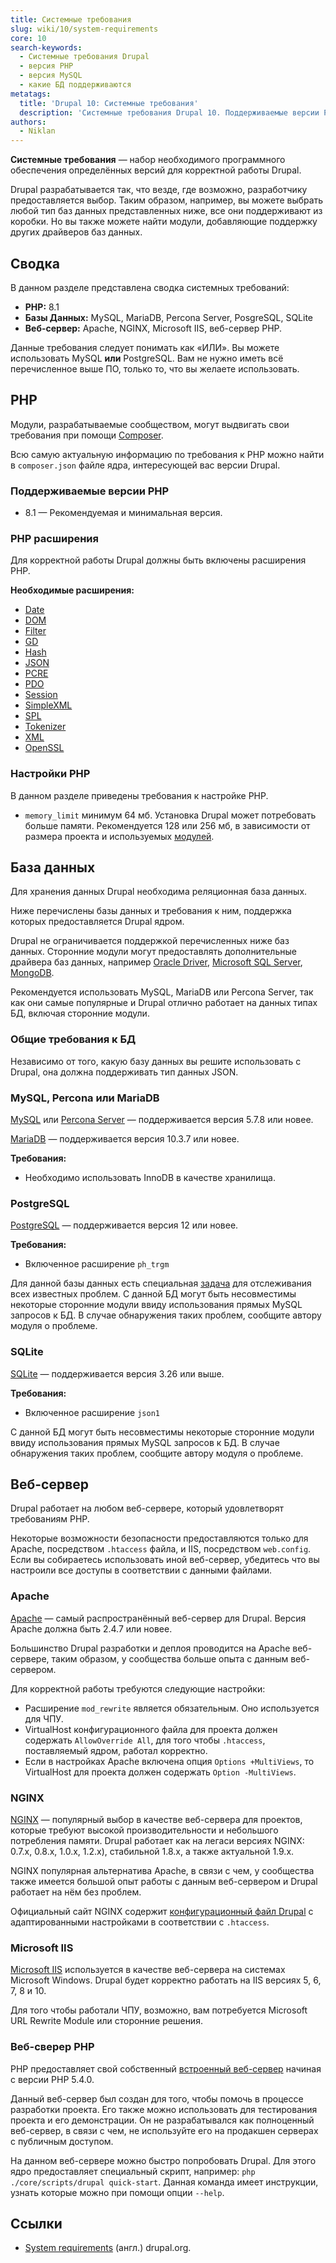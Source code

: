 ```yaml
---
title: Системные требования
slug: wiki/10/system-requirements
core: 10
search-keywords:
  - Системные требования Drupal
  - версия PHP
  - версия MySQL
  - какие БД поддерживаются
metatags:
  title: 'Drupal 10: Системные требования'
  description: 'Системные требования Drupal 10. Поддерживаемые версии PHP, типы БД, типы веб-серверов.'
authors:
  - Niklan
---
```


**Системные требования** — набор необходимого программного обеспечения определённых версий для корректной работы Drupal.

Drupal разрабатывается так, что везде, где возможно, разработчику предоставляется выбор. Таким образом, например, вы можете выбрать любой тип баз данных представленных ниже, все они поддерживают из коробки. Но вы также можете найти модули, добавляющие поддержку других драйверов баз данных.

## Сводка

В данном разделе представлена сводка системных требований:

- **PHP:** 8.1
- **Базы Данных:** MySQL, MariaDB, Percona Server, PosgreSQL, SQLite
- **Веб-сервер:** Apache, NGINX, Microsoft IIS, веб-сервер PHP.

<Aside>

Данные требования следует понимать как «ИЛИ». Вы можете использовать MySQL **или** PostgreSQL. Вам не нужно иметь всё перечисленное выше ПО, только то, что вы желаете использовать.

</Aside>

## PHP

<Aside>

Модули, разрабатываемые сообществом, могут выдвигать свои требования при помощи [Composer](../../../composer/index.md).

</Aside>

Всю самую актуальную информацию по требования к PHP можно найти в `composer.json` файле ядра, интересующей вас версии Drupal.

### Поддерживаемые версии PHP

- 8.1 — Рекомендуемая и минимальная версия.

### PHP расширения

Для корректной работы Drupal должны быть включены расширения PHP.

**Необходимые расширения:**

- [Date](https://www.php.net/manual/ru/book.datetime.php)
- [DOM](https://www.php.net/manual/ru/book.dom.php)
- [Filter](https://www.php.net/manual/ru/book.filter.php)
- [GD](https://www.php.net/manual/ru/book.image.php)
- [Hash](https://www.php.net/manual/ru/book.hash.php)
- [JSON](https://www.php.net/manual/ru/book.json.php)
- [PCRE](https://www.php.net/manual/ru/book.pcre.php)
- [PDO](https://www.php.net/manual/ru/book.pdo.php)
- [Session](https://www.php.net/manual/ru/book.pdo.php)
- [SimpleXML](https://www.php.net/manual/ru/book.simplexml.php)
- [SPL](https://www.php.net/manual/ru/book.spl.php)
- [Tokenizer](https://www.php.net/manual/ru/book.tokenizer.php)
- [XML](https://www.php.net/manual/ru/book.xml.php)
- [OpenSSL](https://www.php.net/manual/ru/book.openssl.php)

### Настройки PHP

В данном разделе приведены требования к настройке PHP.

- `memory_limit` минимум 64 мб. Установка Drupal может потребовать больше памяти. Рекомендуется 128 или 256 мб, в зависимости от размера проекта и используемых [модулей](../modules/index.md).

## База данных

Для хранения данных Drupal необходима реляционная база данных.

Ниже перечислены базы данных и требования к ним, поддержка которых предоставляется Drupal ядром.

<Aside type="tip">

Drupal не ограничивается поддержкой перечисленных ниже баз данных. Сторонние модули могут предоставлять дополнительные драйвера баз данных, например [Oracle Driver](https://www.drupal.org/project/oracle), [Microsoft SQL Server](http://drupal.org/project/sqlsrv), [MongoDB](https://drupal.org/project/mongodb).

</Aside>

Рекомендуется использовать MySQL, MariaDB или Percona Server, так как они самые популярные и Drupal отлично работает на данных типах БД, включая сторонние модули.

### Общие требования к БД

Независимо от того, какую базу данных вы решите использовать с Drupal, она должна поддерживать тип данных JSON.

### MySQL, Percona или MariaDB

[MySQL](https://www.mysql.com/) или [Percona Server](https://www.percona.com/software/mysql-database/percona-server) — поддерживается версия 5.7.8 или новее.

[MariaDB](https://mariadb.org/) — поддерживается версия 10.3.7 или новее.

**Требования:**

- Необходимо использовать InnoDB в качестве хранилища.

### PostgreSQL

[PostgreSQL](https://www.postgresql.org/) — поддерживается версия 12 или новее.

**Требования:**

- Включенное расширение `ph_trgm`

<Aside>

Для данной базы данных есть специальная [задача](https://www.drupal.org/project/drupal/issues/2564307) для отслеживания всех известных проблем. С данной БД могут быть несовместимы некоторые сторонние модули ввиду использования прямых MySQL запросов к БД. В случае обнаружения таких проблем, сообщите автору модуля о проблеме.

</Aside>

### SQLite

[SQLite](https://www.sqlite.org/index.html) — поддерживается версия 3.26 или выше.

**Требования:**

- Включенное расширение `json1`

<Aside>

С данной БД могут быть несовместимы некоторые сторонние модули ввиду использования прямых MySQL запросов к БД. В случае обнаружения таких проблем, сообщите автору модуля о проблеме.

</Aside>

## Веб-сервер

Drupal работает на любом веб-сервере, который удовлетворят требованиям PHP.

<Aside type="important">

Некоторые возможности безопасности предоставляются только для Apache, посредством `.htaccess` файла, и IIS, посредством `web.config`. Если вы собираетесь использовать иной веб-сервер, убедитесь что вы настроили все доступы в соответствии с данными файлами.

</Aside>

### Apache

[Apache](http://httpd.apache.org/) — самый распространённый веб-сервер для Drupal. Версия Apache должна быть 2.4.7 или новее.

Большинство Drupal разработки и деплоя проводится на Apache веб-сервере, таким образом, у сообщества больше опыта с данным веб-сервером.

Для корректной работы требуются следующие настройки:

- Расширение `mod_rewrite` является обязательным. Оно используется для ЧПУ.
- VirtualHost конфигурационного файла для проекта должен содержать `AllowOverride All`, для того чтобы `.htaccess`, поставляемый ядром, работал корректно.
- Если в настройках Apache включена опция `Options +MultiViews`, то VirtualHost для проекта должен содержать `Option -MultiViews`.

### NGINX

[NGINX](http://nginx.org/) — популярный выбор в качестве веб-сервера для проектов, которые требуют высокой производительности и небольшого потребления памяти. Drupal работает как на легаси версиях NGINX: 0.7.x, 0.8.x, 1.0.x, 1.2.x), стабильной 1.8.x, а также актуальной 1.9.x.

NGINX популярная альтернатива Apache, в связи с чем, у сообщества также имеется большой опыт работы с данным веб-сервером и Drupal работает на нём без проблем.

Официальный сайт NGINX содержит [конфигурационный файл Drupal](https://www.nginx.com/resources/wiki/start/topics/recipes/drupal/) с адаптированными настройками в соответствии с `.htaccess`.

### Microsoft IIS

[Microsoft IIS](https://www.iis.net/) используется в качестве веб-сервера на системах Microsoft Windows. Drupal будет корректно работать на IIS версиях 5, 6, 7, 8 и 10.

Для того чтобы работали ЧПУ, возможно, вам потребуется Microsoft URL Rewrite Module или сторонние решения.

### Веб-сверер PHP

PHP предоставляет свой собственный [встроенный веб-сервер](http://php.net/manual/en/features.commandline.webserver.php) начиная с версии PHP 5.4.0.

Данный веб-сервер был создан для того, чтобы помочь в процессе разработки проекта. Его также можно использовать для тестирования проекта и его демонстрации. Он не разрабатывался как полноценный веб-сервер, в связи с чем, не используйте его на продакшен серверах с публичным доступом.

<Aside type="tip">

На данном веб-сервере можно быстро попробовать Drupal. Для этого ядро предоставляет специальный скрипт, например: `php ./core/scripts/drupal quick-start`. Данная команда имеет инструкции, узнать которые можно при помощи опции `--help`.

</Aside>

## Ссылки

- [System requirements](https://www.drupal.org/docs/system-requirements) (англ.) drupal.org.
